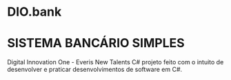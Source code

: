 # DIO.bank

<h1>SISTEMA BANCÁRIO SIMPLES</h1>
Digital Innovation One - Everis New Talents C#
projeto feito com o intuito de desenvolver e praticar desenvolvimentos de software em C#.
